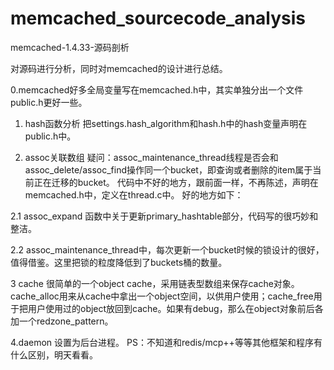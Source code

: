 # memcached_sourcecode_analysis
memcached-1.4.33-源码剖析

对源码进行分析，同时对memcached的设计进行总结。

0.memcached好多全局变量写在memcached.h中，其实单独分出一个文件public.h更好一些。

1. hash函数分析
把settings.hash_algorithm和hash.h中的hash变量声明在public.h中。

2. assoc关联数组
疑问：assoc_maintenance_thread线程是否会和assoc_delete/assoc_find操作同一个bucket，即查询或者删除的item属于当前正在迁移的bucket。
代码中不好的地方，跟前面一样，不再陈述，声明在memcached.h中，定义在thread.c中。
好的地方如下：



2.1 assoc_expand 函数中关于更新primary_hashtable部分，代码写的很巧妙和整洁。



2.2 assoc_maintenance_thread中，每次更新一个bucket时候的锁设计的很好，值得借鉴。这里把锁的粒度降低到了buckets桶的数量。


3 cache
很简单的一个object cache，采用链表型数组来保存cache对象。cache_alloc用来从cache中拿出一个object空间，以供用户使用；cache_free用于把用户使用过的object放回到cache。如果有debug，那么在object对象前后各加一个redzone_pattern。

4.daemon
设置为后台进程。
PS：不知道和redis/mcp++等等其他框架和程序有什么区别，明天看看。
